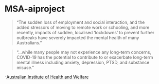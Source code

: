 # MSA-aiproject
> “The sudden loss of employment and social interaction, and the added stressors of moving to remote work or schooling, and more recently, impacts of sudden, localised ‘lockdowns’ to prevent further outbreaks have severely impacted the mental health of many Australians.”

> “...while many people may not experience any long-term concerns, COVID-19 has the potential to contribute to or exacerbate long-term mental illness including anxiety, depression, PTSD, and substance misuse.”
      
-[Australian Institute of Health and Welfare](https://www.aihw.gov.au/reports/mental-health-services/mental-health-services-in-australia/report-contents/mental-health-impact-of-covid-19)
